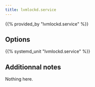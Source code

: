 ```yaml
---
title: lvmlockd.service
---
```


{{% provided_by "lvmlockd.service" %}}

## Options

{{% systemd_unit "lvmlockd.service" %}}

## Additionnal notes

Nothing here.